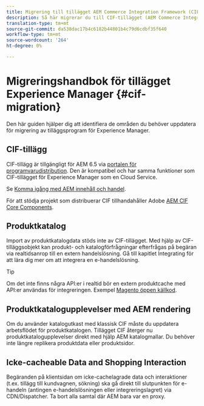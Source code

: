 ```yaml
---
title: Migrering till tillägget AEM Commerce Integration Framework (CIF)
description: Så här migrerar du till CIF-tillägget (AEM Commerce Integration Framework) från en gammal version
translation-type: tm+mt
source-git-commit: da538dac17b4c6182b44801b4c79d6cdbf35f640
workflow-type: tm+mt
source-wordcount: '264'
ht-degree: 0%

---
```


# Migreringshandbok för tillägget Experience Manager {#cif-migration}

Den här guiden hjälper dig att identifiera de områden du behöver uppdatera för migrering av tilläggsprogram för Experience Manager.

## CIF-tillägg

CIF-tillägg är tillgängligt för AEM 6.5 via [portalen för programvarudistribution](https://experience.adobe.com/#/downloads/content/software-distribution/en/aem.html). Den är kompatibel och har samma funktioner som CIF-tillägget för Experience Manager som en Cloud Service.

Se [Komma igång med AEM innehåll och handel](getting-started.md).

För att stödja projekt som distribuerar CIF tillhandahåller Adobe [AEM CIF Core Components](https://github.com/adobe/aem-core-cif-components).

## Produktkatalog

Import av produktkatalogdata stöds inte av CIF-tillägget. Med hjälp av CIF-tilläggsobjekt kan produkt- och katalogförfrågningar efterfrågas på begäran via realtidsanrop till en extern handelslösning. Gå till kapitlet Integrating för att lära dig mer om att integrera en e-handelslösning.

>[!TIP]
>
>Om det inte finns några API:er i realtid bör en extern produktcache med API:er användas för integreringen. Exempel [Magento öppen källkod](https://magento.com/products/magento-open-source).

## Produktkatalogupplevelser med AEM rendering

Om du använder katalogutkast med klassisk CIF måste du uppdatera arbetsflödet för produktkatalogen. Tillägget CIF återger nu produktkatalogupplevelser direkt med hjälp AEM katalogmallar. Du behöver inte längre replikera produktdata eller produktsidor.

## Icke-cacheable Data and Shopping Interaction

Begäranden på klientsidan om icke-cachelagrade data och interaktioner (t.ex. tillägg till kundvagnen, sökning) ska gå direkt till slutpunkten för e-handeln (antingen e-handelslösningen eller integreringslagret) via CDN/Dispatcher. Ta bort alla samtal där AEM bara var en proxy.
